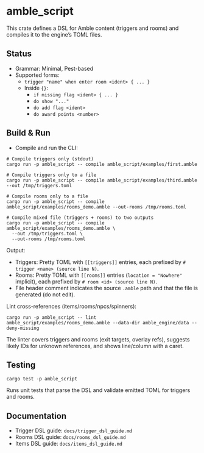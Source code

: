 # amble_script

This crate defines a DSL for Amble content (triggers and rooms) and compiles it to the engine’s TOML files.

## Status

- Grammar: Minimal, Pest-based
- Supported forms:
  - `trigger "name" when enter room <ident> { ... }`
  - Inside `{}`:
    - `if missing flag <ident> { ... }`
    - `do show "..."`
    - `do add flag <ident>`
    - `do award points <number>`

## Build & Run

- Compile and run the CLI:

```
# Compile triggers only (stdout)
cargo run -p amble_script -- compile amble_script/examples/first.amble

# Compile triggers only to a file
cargo run -p amble_script -- compile amble_script/examples/third.amble --out /tmp/triggers.toml

# Compile rooms only to a file
cargo run -p amble_script -- compile amble_script/examples/rooms_demo.amble --out-rooms /tmp/rooms.toml

# Compile mixed file (triggers + rooms) to two outputs
cargo run -p amble_script -- compile amble_script/examples/rooms_demo.amble \
  --out /tmp/triggers.toml \
  --out-rooms /tmp/rooms.toml
```

Output:
- Triggers: Pretty TOML with `[[triggers]]` entries, each prefixed by `# trigger <name> (source line N)`.
- Rooms: Pretty TOML with `[[rooms]]` entries (`location = "Nowhere"` implicit), each prefixed by `# room <id> (source line N)`.
- File header comment indicates the source `.amble` path and that the file is generated (do not edit).

Lint cross-references (items/rooms/npcs/spinners):

```
cargo run -p amble_script -- lint amble_script/examples/rooms_demo.amble --data-dir amble_engine/data --deny-missing
```

The linter covers triggers and rooms (exit targets, overlay refs), suggests likely IDs for unknown references, and shows line/column with a caret.

## Testing

```
cargo test -p amble_script
```

Runs unit tests that parse the DSL and validate emitted TOML for triggers and rooms.

## Documentation

- Trigger DSL guide: `docs/trigger_dsl_guide.md`
- Rooms DSL guide: `docs/rooms_dsl_guide.md`
- Items DSL guide: `docs/items_dsl_guide.md`

